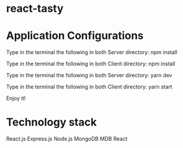 # react-tasty

# Application Configurations
Type in the terminal the following in both Server directory:
npm install

Type in the terminal the following in both Client directory:
npm install

Type in the terminal the following in both Server directory:
yarn dev

Type in the terminal the following in both Client directory:
yarn start

Enjoy it!

# Technology stack
React.js
Express.js
Node.js
MongoDB
MDB React

